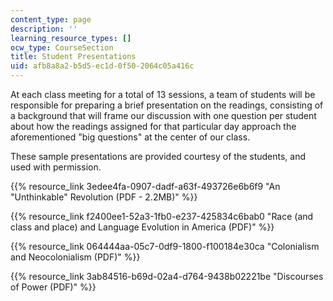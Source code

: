 ```yaml
---
content_type: page
description: ''
learning_resource_types: []
ocw_type: CourseSection
title: Student Presentations
uid: afb8a8a2-b5d5-ec1d-0f50-2064c05a416c
---
```


At each class meeting for a total of 13 sessions, a team of students will be responsible for preparing a brief presentation on the readings, consisting of a background that will frame our discussion with one question per student about how the readings assigned for that particular day approach the aforementioned "big questions" at the center of our class. 

These sample presentations are provided courtesy of the students, and used with permission.

{{% resource_link 3edee4fa-0907-dadf-a63f-493726e6b6f9 "An \"Unthinkable\" Revolution (PDF - 2.2MB)" %}}

{{% resource_link f2400ee1-52a3-1fb0-e237-425834c6bab0 "Race (and class and place) and Language Evolution in America (PDF)" %}}

{{% resource_link 064444aa-05c7-0df9-1800-f100184e30ca "Colonialism and Neocolonialism (PDF)" %}}

{{% resource_link 3ab84516-b69d-02a4-d764-9438b02221be "Discourses of Power (PDF)" %}}